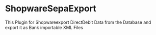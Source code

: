 # ShopwareSepaExport
This Plugin for Shopwareexport DirectDebit Data from the Database and export it as Bank importable XML Files
